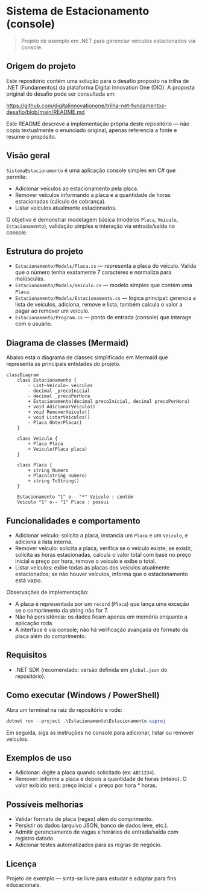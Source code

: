 # Sistema de Estacionamento (console)

> Projeto de exemplo em .NET para gerenciar veículos estacionados via console.

## Origem do projeto

Este repositório contém uma solução para o desafio proposto na trilha de .NET (Fundamentos) da plataforma Digital Innovation One (DIO).
A proposta original do desafio pode ser consultada em:

https://github.com/digitalinnovationone/trilha-net-fundamentos-desafio/blob/main/README.md

Este README descreve a implementação própria deste repositório — não copia textualmente o enunciado original, apenas referencia a fonte e resume o propósito.

## Visão geral

`SistemaEstacionamento` é uma aplicação console simples em C# que permite:

- Adicionar veículos ao estacionamento pela placa.
- Remover veículos informando a placa e a quantidade de horas estacionadas (cálculo de cobrança).
- Listar veículos atualmente estacionados.

O objetivo é demonstrar modelagem básica (modelos `Placa`, `Veiculo`, `Estacionamento`), validação simples e interação via entrada/saída no console.

## Estrutura do projeto

- `Estacionamento/Models/Placa.cs` — representa a placa do veículo. Valida que o número tenha exatamente 7 caracteres e normaliza para maiúsculas.
- `Estacionamento/Models/Veiculo.cs` — modelo simples que contém uma `Placa`.
- `Estacionamento/Models/Estacionamento.cs` — lógica principal: gerencia a lista de veículos, adiciona, remove e lista; também calcula o valor a pagar ao remover um veículo.
- `Estacionamento/Program.cs` — ponto de entrada (console) que interage com o usuário.

## Diagrama de classes (Mermaid)

Abaixo está o diagrama de classes simplificado em Mermaid que representa as principais entidades do projeto.

```mermaid
classDiagram
	class Estacionamento {
		- List~Veiculo~ veiculos
		- decimal _precoInicial
		- decimal _precoPorHora
		+ Estacionamento(decimal precoInicial, decimal precoPorHora)
		+ void AdicionarVeiculo()
		+ void RemoverVeiculo()
		+ void ListarVeiculos()
		- Placa ObterPlaca()
	}

	class Veiculo {
		+ Placa Placa
		+ Veiculo(Placa placa)
	}

	class Placa {
		+ string Numero
		+ Placa(string numero)
		+ string ToString()
	}

	Estacionamento "1" o-- "*" Veiculo : contém
	Veiculo "1" o-- "1" Placa : possui
```

## Funcionalidades e comportamento

- Adicionar veículo: solicita a placa, instancia um `Placa` e um `Veiculo`, e adiciona à lista interna.
- Remover veículo: solicita a placa, verifica se o veículo existe; se existir, solicita as horas estacionadas, calcula o valor total com base no preço inicial e preço por hora, remove o veículo e exibe o total.
- Listar veículos: exibe todas as placas dos veículos atualmente estacionados; se não houver veículos, informa que o estacionamento está vazio.

Observações de implementação:

- A placa é representada por um `record` (`Placa`) que lança uma exceção se o comprimento da string não for 7.
- Não há persistência: os dados ficam apenas em memória enquanto a aplicação roda.
- A interface é via console; não há verificação avançada de formato da placa além do comprimento.

## Requisitos

- .NET SDK (recomendado: versão definida em `global.json` do repositório).

## Como executar (Windows / PowerShell)

Abra um terminal na raiz do repositório e rode:

```powershell
dotnet run --project .\Estacionamento\Estacionamento.csproj
```

Em seguida, siga as instruções no console para adicionar, listar ou remover veículos.

## Exemplos de uso

- Adicionar: digite a placa quando solicitado (ex: `ABC1234`).
- Remover: informe a placa e depois a quantidade de horas (inteiro). O valor exibido será: preço inicial + preço por hora * horas.

## Possíveis melhorias

- Validar formato de placa (regex) além do comprimento.
- Persistir os dados (arquivo JSON, banco de dados leve, etc.).
- Admitir gerenciamento de vagas e horários de entrada/saída com registro datado.
- Adicionar testes automatizados para as regras de negócio.

## Licença

Projeto de exemplo — sinta-se livre para estudar e adaptar para fins educacionais.
